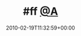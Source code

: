 ---
retweeted: false
source: <a href="http://twitter.com" rel="nofollow">Twitter Web Client</a>
entities:
  hashtags:
  - text: ff
    indices:
    - '0'
    - '3'
  symbols: []
  user_mentions:
  - name: a
    screen_name: a
    indices:
    - '4'
    - '6'
    id_str: '940631'
    id: '940631'
  - name: b
    screen_name: b
    indices:
    - '7'
    - '9'
    id_str: '11266532'
    id: '11266532'
  - name: "\U0001D5D6\U0001D5FC\U0001D5F9\U0001D5F2\U0001D606"
    screen_name: c
    indices:
    - '10'
    - '12'
    id_str: '632173'
    id: '632173'
  - name: d
    screen_name: d
    indices:
    - '13'
    - '15'
    id_str: '3246146162'
    id: '3246146162'
  - name: John Utah
    screen_name: e
    indices:
    - '16'
    - '18'
    id_str: '1589311256229400576'
    id: '1589311256229400576'
  - name: Fred Oliveira
    screen_name: f
    indices:
    - '19'
    - '21'
    id_str: '5511'
    id: '5511'
  - name: Senator Greg Leding
    screen_name: g
    indices:
    - '22'
    - '24'
    id_str: '17853751'
    id: '17853751'
  - name: َ
    screen_name: h
    indices:
    - '25'
    - '27'
    id_str: '11924252'
    id: '11924252'
  - name: j
    screen_name: j
    indices:
    - '31'
    - '33'
    id_str: '9697732'
    id: '9697732'
  - name: k
    screen_name: k
    indices:
    - '34'
    - '36'
    id_str: '11222'
    id: '11222'
  - name: I have but one letter. It is L
    screen_name: L
    indices:
    - '37'
    - '39'
    id_str: '50465434'
    id: '50465434'
  - name: Naoki  Hiroshima
    screen_name: N
    indices:
    - '43'
    - '45'
    id_str: '863391'
    id: '863391'
  - name: O
    screen_name: O
    indices:
    - '46'
    - '48'
    id_str: '1141414200'
    id: '1141414200'
  - name: paolo i.
    screen_name: p
    indices:
    - '49'
    - '51'
    id_str: '11046'
    id: '11046'
  - name: Q
    screen_name: Q
    indices:
    - '52'
    - '54'
    id_str: '132655296'
    id: '132655296'
  - name: Rex Hammock
    screen_name: R
    indices:
    - '55'
    - '57'
    id_str: '146733'
    id: '146733'
  - name: "『S』"
    screen_name: s
    indices:
    - '58'
    - '60'
    id_str: '347002675'
    id: '347002675'
  - name: Tantek
    screen_name: t
    indices:
    - '61'
    - '63'
    id_str: '11628'
    id: '11628'
  - name: "@marcel@mastodon.social"
    screen_name: UARRR
    indices:
    - '64'
    - '70'
    id_str: '5605712'
    id: '5605712'
  - name: w
    screen_name: w
    indices:
    - '74'
    - '76'
    id_str: '2039'
    id: '2039'
  - name: x
    screen_name: x
    indices:
    - '77'
    - '79'
    id_str: '2890591'
    id: '2890591'
  - name: yuri
    screen_name: "y"
    indices:
    - '80'
    - '82'
    id_str: '628833'
    id: '628833'
  - name: Zach Brock
    screen_name: z
    indices:
    - '83'
    - '85'
    id_str: '2404341'
    id: '2404341'
  urls: []
display_text_range:
- '0'
- '85'
favorite_count: '1'
id_str: '9330690434'
truncated: false
retweet_count: '0'
id: '9330690434'
created_at: Fri Feb 19 11:32:59 +0000 2010
favorited: false
full_text: "#ff [@A](https://twitter.com/A) [@B](https://twitter.com/B) [@C](https://twitter.com/C) @D
  [@E](https://twitter.com/E) [@F](https://twitter.com/F) @G [@H](https://twitter.com/H)
  [@I](https://twitter.com/I) [@J](https://twitter.com/J) [@K](https://twitter.com/K)
  [@L](https://twitter.com/L) [@M](https://twitter.com/M) [@N](https://twitter.com/N)
  [@O](https://twitter.com/O) [@P](https://twitter.com/P) [@Q](https://twitter.com/Q)
  [@R](https://twitter.com/R) [@S](https://twitter.com/S) [@T](https://twitter.com/T)
  [@UARRR](https://twitter.com/UARRR) [@V](https://twitter.com/V) [@W](https://twitter.com/W)
  [@X](https://twitter.com/X) [@Y](https://twitter.com/Y) [@Z](https://twitter.com/Z)"
lang: qme
tags:
- ff
- pesos:twitter
date: '2010-02-19T11:32:59+00:00'
src: https://twitter.com/bascht/status/9330690434
original_url: https://twitter.com/bascht/status/9330690434
type: twitter_tweet
text: "#ff [@A](https://twitter.com/A) [@B](https://twitter.com/B) [@C](https://twitter.com/C) @D
  [@E](https://twitter.com/E) [@F](https://twitter.com/F) @G [@H](https://twitter.com/H)
  [@I](https://twitter.com/I) [@J](https://twitter.com/J) [@K](https://twitter.com/K)
  [@L](https://twitter.com/L) [@M](https://twitter.com/M) [@N](https://twitter.com/N)
  [@O](https://twitter.com/O) [@P](https://twitter.com/P) [@Q](https://twitter.com/Q)
  [@R](https://twitter.com/R) [@S](https://twitter.com/S) [@T](https://twitter.com/T)
  [@UARRR](https://twitter.com/UARRR) [@V](https://twitter.com/V) [@W](https://twitter.com/W)
  [@X](https://twitter.com/X) [@Y](https://twitter.com/Y) [@Z](https://twitter.com/Z)"
title: "#ff [@A](https://twitter.com/A)"

---